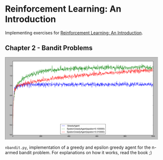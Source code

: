 # Reinforcement Learning: An Introduction

Implementing exercises for [Reinforcement Learning: An Introduction](http://webdocs.cs.ualberta.ca/~sutton/book/the-book.html).

## Chapter 2 - Bandit Problems

![Greedy, 0.1 and 0.01 epsilon greedy agents](screenshots/nbandit.png)

`nbandit.py`, implementation of a greedy and epsilon greedy agent for the n-armed bandit problem. For explanations on how it works, read the book ;)
